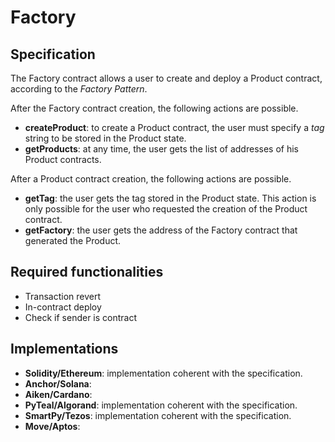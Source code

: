 # Factory

## Specification

The Factory contract allows a user to create and deploy a Product contract, according to the *Factory Pattern*.

After the Factory contract creation, the following actions are possible.
- **createProduct**: to create a Product 
contract, the user must specify a *tag* 
string to be stored in the Product state. 
- **getProducts**: at any time, the user gets 
the list of addresses of his Product contracts.

After a Product contract creation, the following actions are possible.
- **getTag**: the user gets the tag stored in the Product state. This action is only possible for the user who requested the creation of the Product contract.
- **getFactory**: the user gets the address of the Factory contract that generated the Product.

## Required functionalities
- Transaction revert
- In-contract deploy
- Check if sender is contract
 
## Implementations

- **Solidity/Ethereum**: implementation coherent with the specification.
- **Anchor/Solana**: 
- **Aiken/Cardano**:
- **PyTeal/Algorand**: implementation coherent with the specification.
- **SmartPy/Tezos**: implementation coherent with the specification.
- **Move/Aptos**:
